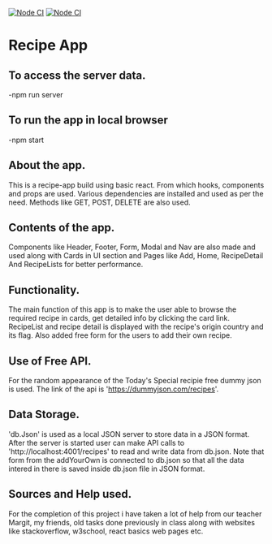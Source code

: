 [![Node CI](https://github.com/BalThapa/Recipe-app_React/blob/main/github/workflows/deployVercel.yml)](https://github.com/BalThapa/Recipe-app_React/blob/main/github/workflows/deployVercel.yml)
[![Node CI](https://github.com/BalThapa/Recipe-app_React/actions/workflows/pages/pages-build-deployment/badge.svg)](https://github.com/BalThapa/Recipe-app_React/actions/workflows/pages/pages-build-deployment)

# Recipe App

## To access the server data.

-npm run server

## To run the app in local browser

-npm start

## About the app.

This is a recipe-app build using basic react. From which hooks, components and props are used. Various dependencies are installed and used as per the need. Methods like GET, POST, DELETE are also used.

## Contents of the app.

Components like Header, Footer, Form, Modal and Nav are also made and used along with Cards in UI section and Pages like Add, Home, RecipeDetail And RecipeLists for better performance.

## Functionality.

The main function of this app is to make the user able to browse the required recipe in cards, get detailed info by clicking the card link. RecipeList and recipe detail is displayed with the recipe's origin country and its flag. Also added free form for the users to add their own recipe.

## Use of Free API.

For the random appearance of the Today's Special recipie free dummy json is used. The link of the api is 'https://dummyjson.com/recipes'.


## Data Storage.

'db.Json' is used as a local JSON server to store data in a JSON format. After the server is started user can make API calls to 'http://localhost:4001/recipes' to read and write data from db.json. Note that form from the addYourOwn is connected to db.json so that all the data intered in there is saved inside db.json file in JSON format.

## Sources and Help used.

For the completion of this project i have taken a lot of help from our teacher Margit, my friends, old tasks done previously in class along with websites like stackoverflow, w3school, react basics web pages etc.

